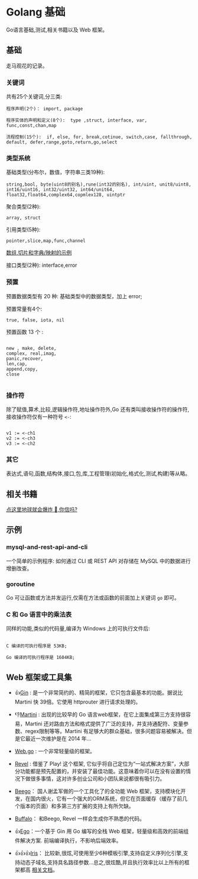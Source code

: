 # Golang 基础
Go语言基础,测试,相关书籍以及 Web 框架。
## 基础
走马观花的记录。
### 关键词

共有25个关键词,分三类:
```
程序声明(2个)： import, package

程序实体的声明和定义(8个):  type ,struct, interface, var, func,const,chan,map

流程控制(15个):  if, else, for, break,cotinue, switch,case, fallthrough, default, defer,range,goto,return,go,select

```

### 类型系统

基础类型(分布尔，数值，字符串三类19种): 
```
string,bool, byte(uint8的别名),rune(int32的别名), int/uint, unit8/uint8, int16/uint16, int32/uint32, int64/unit64, float32,float64,complex64,copmlex128, uintptr
```

聚合类型(2种):  
```
array, struct
```
引用类型(5种): 
```
pointer,slice,map,func,channel
```

[数组,切片和字典/映射的示例](https://github.com/suifengtec/go/tree/master/array-slice-map)

接口类型(2种): interface,error


### 预置

预置数据类型有 20 种: 基础类型中的数据类型，加上  error;

预置常量有4个:
```
true, false, iota, nil
```

预置函数 13 个 : 
```

new , make, delete,
complex, real,imag,
panic,recover,
len,cap,
append,copy,
close


```

### 操作符

除了赋值,算术,比较,逻辑操作符,地址操作符外,Go 还有类叫接收操作符的操作符, 接收操作符仅有一种符号 `<-`:

```

v1 := <-ch1
v2 := <-ch3
v3 := <-ch2

```


### 其它

表达式,语句,函数,结构体,接口,包,库,工程管理(初始化,格式化,测试,构建)等从略。



## 相关书籍

[点这里地球就会爆炸 :panda_face:,你信吗?](https://github.com/suifengtec/go/blob/master/books.md)


## 示例

### mysql-and-rest-api-and-cli

一个简单的示例程序: 如何通过 CLI 或 REST API 对存储在 MySQL 中的数据进行增删改查。

### goroutine

Go 可让函数或方法并发运行,仅需在方法或函数的前面加上关键词 `go` 即可。

### C 和 Go 语言中的乘法表

同样的功能,类似的代码量,编译为 Windows 上的可执行文件后:

```

C 编译的可执行程序是 53KB;

Go 编译的可执行程序是 1604KB;

```

## Web 框架或工具集




* :+1:[Gin](https://gin-gonic.github.io/gin/) : 是一个非常简约的、精简的框架，它只包含最基本的功能。据说比 Martini 快 39倍。它使用 httprouter 进行请求处理的。

* :thumbsdown:[Martini](https://github.com/olebedev/martini) : 出现的比较早的 Go 语言web框架，在它上面集成第三方支持很容易，Martini 还对路由方法和格式提供了广泛的支持，并支持通配符、变量参数、regex限制等等。Martini 有足够大的群众基础，很多问题容易被解决。但是它最近一次维护是在 2014 年...

* [Web.go](https://github.com/hoisie/web) : 一个非常轻量级的框架。
* [Revel](https://revel.github.io/) : 借鉴了 Play! 这个框架, 它似乎将自己定位为“一站式解决方案”，大部分功能都是预先配置的，并安装了最佳功能。这意味着你可以在没有设置的情况下做很多事情，这对许多创业公司和小团队来说都很有吸引力。
* [Beego](https://beego.me/)： 国人谢孟军做的一个工具化了的全功能 Web 框架，支持模块化开发，在国内很火，它有一个强大的ORM系统，但它在页面缓存（缓存了前几个版本的页面）和多第三方扩展的支持上有所欠缺。
* [Buffalo](https://github.com/gobuffalo/buffalo)： 和Beego, Revel 一样会生成你不熟悉的代码。
* :+1:[Ego](https://github.com/go-ego/ego)：一个基于 Gin 用 Go 编写的全栈 Web 框架，轻量级和高效的前端组件解决方案. 前端编译执行，不影响后端效率。
* :+1::+1::+1:[Iris](https://github.com/kataras/iris)： 比较新,很炫,可使用至少6种模板引擎,支持自定义序列化引擎,支持动态子域名,支持具名路径参数...总之,很炫酷,并且执行效率比以上所有的框架都高 [相关文档](https://suifengtec.gitbooks.io/iris-cn/content/)。

